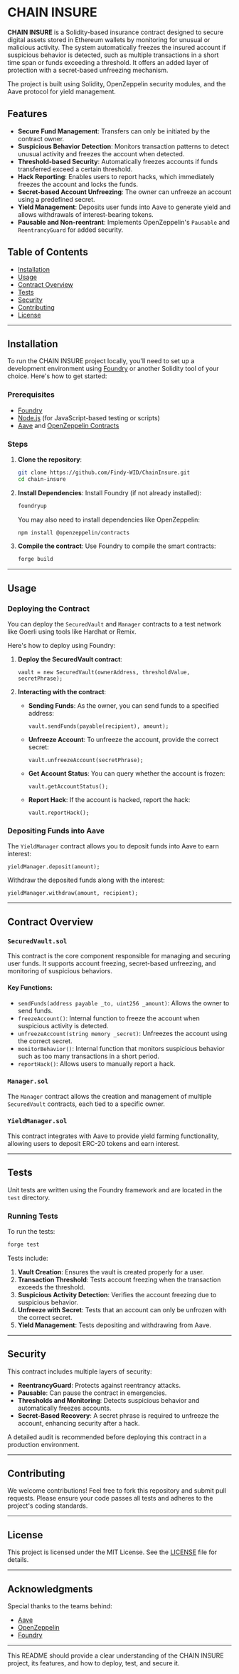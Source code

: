
# CHAIN INSURE

**CHAIN INSURE** is a Solidity-based insurance contract designed to secure digital assets stored in Ethereum wallets by monitoring for unusual or malicious activity. The system automatically freezes the insured account if suspicious behavior is detected, such as multiple transactions in a short time span or funds exceeding a threshold. It offers an added layer of protection with a secret-based unfreezing mechanism.

The project is built using Solidity, OpenZeppelin security modules, and the Aave protocol for yield management.

## Features

- **Secure Fund Management**: Transfers can only be initiated by the contract owner.
- **Suspicious Behavior Detection**: Monitors transaction patterns to detect unusual activity and freezes the account when detected.
- **Threshold-based Security**: Automatically freezes accounts if funds transferred exceed a certain threshold.
- **Hack Reporting**: Enables users to report hacks, which immediately freezes the account and locks the funds.
- **Secret-based Account Unfreezing**: The owner can unfreeze an account using a predefined secret.
- **Yield Management**: Deposits user funds into Aave to generate yield and allows withdrawals of interest-bearing tokens.
- **Pausable and Non-reentrant**: Implements OpenZeppelin's `Pausable` and `ReentrancyGuard` for added security.

## Table of Contents

- [Installation](#installation)
- [Usage](#usage)
- [Contract Overview](#contract-overview)
- [Tests](#tests)
- [Security](#security)
- [Contributing](#contributing)
- [License](#license)

---

## Installation

To run the CHAIN INSURE project locally, you'll need to set up a development environment using [Foundry](https://github.com/foundry-rs/foundry) or another Solidity tool of your choice. Here's how to get started:

### Prerequisites

- [Foundry](https://github.com/foundry-rs/foundry)
- [Node.js](https://nodejs.org/) (for JavaScript-based testing or scripts)
- [Aave](https://aave.com/) and [OpenZeppelin Contracts](https://openzeppelin.com/contracts/)

### Steps

1. **Clone the repository**:
   ```bash
   git clone https://github.com/Findy-WID/ChainInsure.git
   cd chain-insure
   ```

2. **Install Dependencies**:
   Install Foundry (if not already installed):
   ```bash
   foundryup
   ```

   You may also need to install dependencies like OpenZeppelin:
   ```bash
   npm install @openzeppelin/contracts
   ```

3. **Compile the contract**:
   Use Foundry to compile the smart contracts:
   ```bash
   forge build
   ```

---

## Usage

### Deploying the Contract

You can deploy the `SecuredVault` and `Manager` contracts to a test network like Goerli using tools like Hardhat or Remix.

Here's how to deploy using Foundry:

1. **Deploy the SecuredVault contract**:
   ```solidity
   vault = new SecuredVault(ownerAddress, thresholdValue, secretPhrase);
   ```

2. **Interacting with the contract**:
   - **Sending Funds**: As the owner, you can send funds to a specified address:
     ```solidity
     vault.sendFunds(payable(recipient), amount);
     ```

   - **Unfreeze Account**: To unfreeze the account, provide the correct secret:
     ```solidity
     vault.unfreezeAccount(secretPhrase);
     ```

   - **Get Account Status**: You can query whether the account is frozen:
     ```solidity
     vault.getAccountStatus();
     ```

   - **Report Hack**: If the account is hacked, report the hack:
     ```solidity
     vault.reportHack();
     ```

### Depositing Funds into Aave

The `YieldManager` contract allows you to deposit funds into Aave to earn interest:

```solidity
yieldManager.deposit(amount);
```

Withdraw the deposited funds along with the interest:

```solidity
yieldManager.withdraw(amount, recipient);
```

---

## Contract Overview

### `SecuredVault.sol`

This contract is the core component responsible for managing and securing user funds. It supports account freezing, secret-based unfreezing, and monitoring of suspicious behaviors.

#### Key Functions:
- `sendFunds(address payable _to, uint256 _amount)`: Allows the owner to send funds.
- `freezeAccount()`: Internal function to freeze the account when suspicious activity is detected.
- `unfreezeAccount(string memory _secret)`: Unfreezes the account using the correct secret.
- `monitorBehavior()`: Internal function that monitors suspicious behavior such as too many transactions in a short period.
- `reportHack()`: Allows users to manually report a hack.

### `Manager.sol`

The `Manager` contract allows the creation and management of multiple `SecuredVault` contracts, each tied to a specific owner.

### `YieldManager.sol`

This contract integrates with Aave to provide yield farming functionality, allowing users to deposit ERC-20 tokens and earn interest.

---

## Tests

Unit tests are written using the Foundry framework and are located in the `test` directory.

### Running Tests

To run the tests:
```bash
forge test
```

Tests include:

1. **Vault Creation**: Ensures the vault is created properly for a user.
2. **Transaction Threshold**: Tests account freezing when the transaction exceeds the threshold.
3. **Suspicious Activity Detection**: Verifies the account freezing due to suspicious behavior.
4. **Unfreeze with Secret**: Tests that an account can only be unfrozen with the correct secret.
5. **Yield Management**: Tests depositing and withdrawing from Aave.

---

## Security

This contract includes multiple layers of security:
- **ReentrancyGuard**: Protects against reentrancy attacks.
- **Pausable**: Can pause the contract in emergencies.
- **Thresholds and Monitoring**: Detects suspicious behavior and automatically freezes accounts.
- **Secret-Based Recovery**: A secret phrase is required to unfreeze the account, enhancing security after a hack.
  
A detailed audit is recommended before deploying this contract in a production environment.

---

## Contributing

We welcome contributions! Feel free to fork this repository and submit pull requests. Please ensure your code passes all tests and adheres to the project's coding standards.

---

## License

This project is licensed under the MIT License. See the [LICENSE](LICENSE) file for details.

--- 

## Acknowledgments

Special thanks to the teams behind:
- [Aave](https://aave.com)
- [OpenZeppelin](https://openzeppelin.com)
- [Foundry](https://github.com/foundry-rs/foundry)
  
---

This README should provide a clear understanding of the CHAIN INSURE project, its features, and how to deploy, test, and secure it.